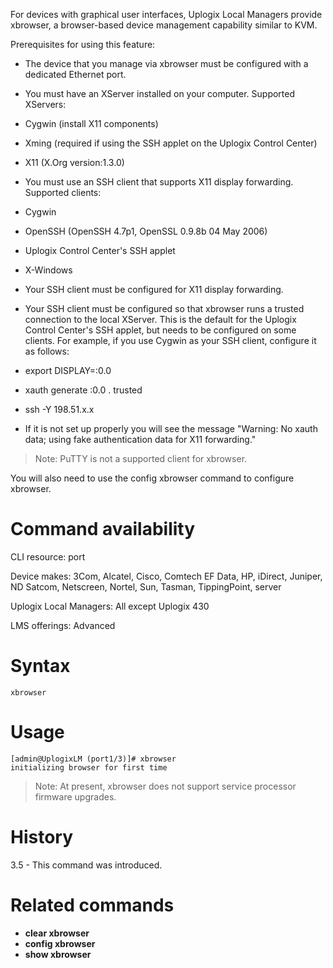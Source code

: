 <!-- 5.4 -->

For devices with graphical user interfaces, Uplogix Local Managers provide xbrowser, a browser-based device management capability similar to KVM. 

Prerequisites for using this feature:

- The device that you manage via xbrowser must be configured with a dedicated Ethernet port.

- You must have an XServer installed on your computer. Supported XServers:
 - Cygwin (install X11 components)
 - Xming (required if using the SSH applet on the Uplogix Control Center)
 - X11 (X.Org version:1.3.0)


- You must use an SSH client that supports X11 display forwarding. Supported clients:
 - Cygwin
 - OpenSSH (OpenSSH 4.7p1, OpenSSL 0.9.8b 04 May 2006)
 - Uplogix Control Center's SSH applet
 - X-Windows

- Your SSH client must be configured for X11 display forwarding.

- Your SSH client must be configured so that xbrowser runs a trusted connection to the local XServer. This is the default for the Uplogix Control Center's SSH applet, but needs to be configured on some clients. For example, if you use Cygwin as your SSH client, configure it as follows:

 - export DISPLAY=:0.0
 - xauth generate :0.0 . trusted
 - ssh -Y 198.51.x.x
 - If it is not set up properly you will see the message "Warning: No xauth data; using fake authentication data for X11 forwarding."

> Note: PuTTY is not a supported client for xbrowser.

You will also need to use the config xbrowser command to configure xbrowser.

# Command availability 

CLI resource: port

Device makes: 3Com, Alcatel, Cisco, Comtech EF Data, HP, iDirect, Juniper, ND Satcom, Netscreen, Nortel, Sun, Tasman, TippingPoint, server

Uplogix Local Managers: All except Uplogix 430

LMS offerings: Advanced

# Syntax 
```
xbrowser
```

# Usage 

```
[admin@UplogixLM (port1/3)]# xbrowser
initializing browser for first time
```

> Note: At present, xbrowser does not support service processor firmware upgrades.

# History 
3.5 - This command was introduced.

# Related commands 

- **clear xbrowser**
- **config xbrowser**
- **show xbrowser**
